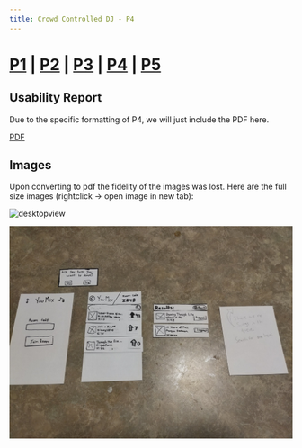 ```yaml
---
title: Crowd Controlled DJ - P4
---
```


# [P1](index) | [P2](p2) | [P3](p3) | [P4](p4) | [P5](p5)

## Usability Report
Due to the specific formatting of P4, we will just include the PDF here.

[PDF](p4.pdf)

## Images
Upon converting to pdf the fidelity of the images was lost. Here are the full size images (rightclick -> open image in new tab):

![desktopview](img/desktopviews.jpg)

![mobileview](img/mobileviews.jpg)
